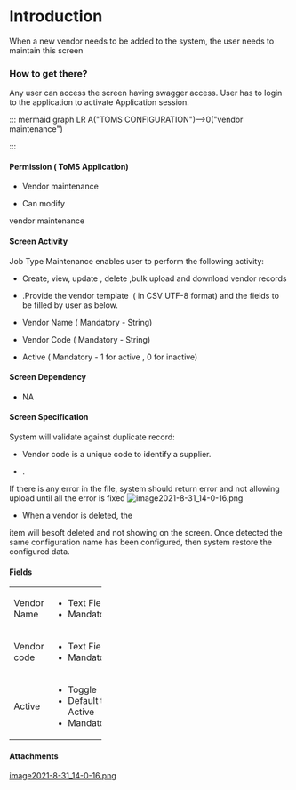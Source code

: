# Introduction

When a new vendor needs to be added to the system, the user needs to maintain this screen


### How to get there?


Any user can access the screen having swagger access. User has to login to the application to activate Application session.

::: mermaid
graph LR
A("TOMS CONFIGURATION")-->0("vendor maintenance")

:::


#### **Permission ( ToMS Application)** 



- Vendor maintenance


- Can modify

vendor maintenance


#### **Screen Activity** 


Job Type Maintenance enables user to perform the following activity:

- Create, view, update , delete ,bulk upload and download vendor records

- .Provide the vendor template  ( in CSV UTF-8 format) and the fields to be filled by user as below.


- Vendor Name ( Mandatory - String)

- Vendor Code ( Mandatory - String)

- Active ( Mandatory - 1 for active , 0 for inactive)



#### **Screen Dependency** 



- NA


#### **Screen Specification** 


System will validate against duplicate record:

- Vendor code is a unique code to identify a supplier.

- .

If there is any error in the file, system should return error and not allowing upload until all the error is fixed
![image2021-8-31_14-0-16.png](/.attachments/97358952.png)



- When a vendor is deleted, the

item will besoft deleted and not showing on the screen. Once detected the same configuration name has been configured, then system restore the configured data.

#### **Fields** 



<table class="relative-table wrapped confluenceTable" style="text-align: left;width: 32.87%;"><colgroup><col style="width: 33.0535%;" /><col style="width: 66.9597%;" /></colgroup><tbody><tr><td class="confluenceTd"><p>Vendor Name</p></td><td class="confluenceTd"><ul><li>Text Field</li><li>Mandatory</li></ul></td></tr><tr><td class="confluenceTd"><p>Vendor code</p></td><td class="confluenceTd"><ul><li>Text Field</li><li>Mandatory</li></ul></td></tr><tr><td class="confluenceTd"><p>Active</p></td><td class="confluenceTd"><ul><li>Toggle</li><li>Default to Active</li><li>Mandatory</li></ul></td></tr></tbody></table>



#### Attachments

[image2021-8-31_14-0-16.png](/.attachments/97358952.png)
